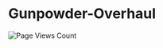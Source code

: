 # Gunpowder-Overhaul
![Page Views Count](https://badges.toozhao.com/badges/01GRXY9XHXCB9VTPP4G8RYMFEB/blue.svg)

